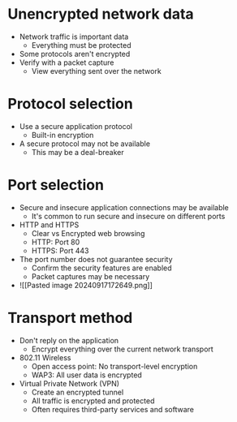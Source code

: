# Unencrypted network data
- Network traffic is important data
	- Everything must be protected
- Some protocols aren't encrypted
- Verify with a packet capture
	- View everything sent over the network
# Protocol selection
- Use a secure application protocol
	- Built-in encryption
- A secure protocol may not be available
	- This may be a deal-breaker
# Port selection
- Secure and insecure application connections may be available
	- It's common to run secure and insecure on different ports
- HTTP and HTTPS
	- Clear vs Encrypted web browsing
	- HTTP: Port 80
	- HTTPS: Port 443
- The port number does not guarantee security
	- Confirm the security features are enabled
	- Packet captures may be necessary
- ![[Pasted image 20240917172649.png]]
# Transport method
- Don't reply on the application
	- Encrypt everything over the current network transport
- 802.11 Wireless
	- Open access point: No transport-level encryption
	- WAP3: All user data is encrypted
- Virtual Private Network (VPN)
	- Create an encrypted tunnel
	- All traffic is encrypted and protected
	- Often requires third-party services and software